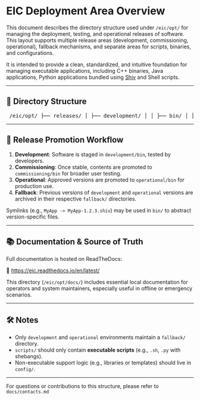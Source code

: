 # EIC Deployment Area Overview

This document describes the directory structure used under `/eic/opt/` for managing the deployment, testing, and operational releases of software. This layout supports multiple release areas (development, commissioning, operational), fallback mechanisms, and separate areas for scripts, binaries, and configurations.

It is intended to provide a clean, standardized, and intuitive foundation for managing executable applications, including C++ binaries, Java applications, Python applications bundled using [Shiv](https://shiv.readthedocs.io/) and Shell scripts.

---

## 📁 Directory Structure
<pre> /eic/opt/ ├── releases/ │ ├── development/ │ │ ├── bin/ │ │ ├── scripts/ │ │ ├── config/ │ │ └── fallback/ │ ├── commissioning/ │ │ ├── bin/ │ │ ├── scripts/ │ │ └── config/ │ ├── operational/ │ │ ├── bin/ │ │ ├── scripts/ │ │ ├── config/ │ │ └── fallback/ │ └── shared_env/ ├── packages/ ├── tools/ │ ├── promote_release.sh │ └── validate_symlinks.py ├── docs/ │ ├── README.md │ ├── release_checklist.md │ ├── promotion_policy.md │ └── rollback_procedure.md </pre>
---

## 🔁 Release Promotion Workflow

1. **Development**: Software is staged in `development/bin`, tested by developers.
2. **Commissioning**: Once stable, contents are promoted to `commissioning/bin` for broader user testing.
3. **Operational**: Approved versions are promoted to `operational/bin` for production use.
4. **Fallback**: Previous versions of `development` and `operational` versions are archived in their respective `fallback/` directories.

Symlinks (e.g., `MyApp -> MyApp-1.2.3.shiv`) may be used in `bin/` to abstract version-specific files.

---

## 📚 Documentation & Source of Truth

Full documentation is hosted on ReadTheDocs:

🔗 https://eic.readthedocs.io/en/latest/

This directory (`/eic/opt/docs/`) includes essential local documentation for operators and system maintainers, especially useful in offline or emergency scenarios.

---

## 🛠 Notes

- Only `development` and `operational` environments maintain a `fallback/` directory.
- `scripts/` should only contain **executable scripts** (e.g., `.sh`, `.py` with shebangs).
- Non-executable support logic (e.g., libraries or templates) should live in `config/`.

---

For questions or contributions to this structure, please refer to `docs/contacts.md` 
